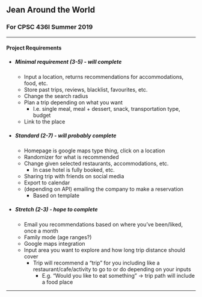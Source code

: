 ## Jean Around the World
### For CPSC 436I Summer 2019
***
#### Project Requirements
* ##### Minimal requirement (3-5) - will complete
    * Input a location, returns recommendations for accommodations, food, etc.
    * Store past trips, reviews, blacklist, favourites, etc.
    * Change the search radius
    * Plan a trip depending on what you want
        * I.e. single meal, meal + dessert, snack, transportation type, budget
    * Link to the place
* ##### Standard (2-7) - will probably complete
    * Homepage is google maps type thing, click on a location
    * Randomizer for what is recommended
    * Change given selected restaurants, accommodations, etc.
        * In case hotel is fully booked, etc.
    * Sharing trip with friends on social media
    * Export to calendar
    * (depending on API) emailing the company to make a reservation
        * Based on template
* ##### Stretch (2-3) - hope to complete
    * Email you recommendations based on where you’ve been/liked, once a month 
    * Family mode (age ranges?)
    * Google maps integration 
    * Input area you want to explore and how long trip distance should cover 
        * Trip will recommend a “trip” for you including like a restaurant/cafe/activity to go to or do depending on your inputs
            * E.g. “Would you like to eat something” → trip path will include a food place

***
